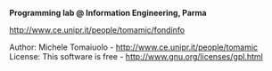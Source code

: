 **Programming lab @ Information Engineering, Parma**

http://www.ce.unipr.it/people/tomamic/fondinfo

Author: Michele Tomaiuolo - http://www.ce.unipr.it/people/tomamic  
License: This software is free - http://www.gnu.org/licenses/gpl.html

